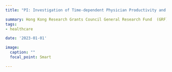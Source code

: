 ```yaml
---
title: "PI: Investigation of Time-dependent Physician Productivity and Application in Emergency Department Waiting Time Management 2023 - 2025"

summary: Hong Kong Research Grants Council General Research Fund  (GRF) 	17501022
tags:
- healthcare

date: '2023-01-01'

image:
  caption: ""
  focal_point: Smart

---
```

